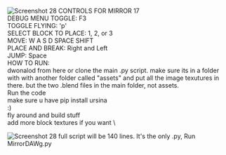 ![Screenshot 28](https://github.com/zrebarchak/Mirror-Seventeen/blob/main/not%20needed%20for%20game.png?raw=true)
CONTROLS FOR MIRROR 17 \
DEBUG MENU TOGGLE: F3 \
TOGGLE FLYING: 'p' \
SELECT BLOCK TO PLACE: 1, 2, or 3 \
MOVE: W A S D SPACE SHIFT \
PLACE AND BREAK: Right and Left \
JUMP: Space \
HOW TO RUN: \
dwonalod from here or clone the main .py script. make sure its in a folder with with another folder called "assets" and put all the image texutures in there. but the two .blend files in the main folder, not assets. \
Run the code \
make sure u have pip install ursina \
:) \
fly around and build stuff \
add more block textures if you want \

![Screenshot 28](https://github.com/zrebarchak/Mirror-Seventeen/blob/main/not%20needed%20for%20game2.png?raw=true)
full script will be 140 lines. It's the only .py, Run MirrorDAWg.py 
